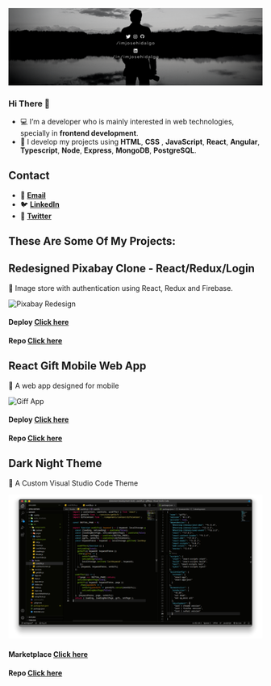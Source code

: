 ![header](./images/readme-header.png)
<!-- ![header](https://raw.githubusercontent.com/ImJoseHidalgo/imjosehidalgo/master/images/readme-header.png) -->

### Hi There 👋

- 💻 I’m a developer who is mainly interested in web technologies, specially in **frontend development**.
- 🔧 I develop my projects using **HTML**, **CSS** , **JavaScript**, **React**, **Angular**, **Typescript**, **Node**, **Express**, **MongoDB**, **PostgreSQL**.
<!-- - I'm currently studying at 💚 **[Henry](https://soyhenry.com)**. -->
## Contact

- 📩 **[Email](mailto:josehidalgo990@gmail.com)**
- 🐦 **[LinkedIn](https://linkedin.com/in/imjosehidalgo)**
- 💼 **[Twitter](https://twitter.com/imjosehidalgo)**
<!-- - 📸 **[Instagram](https://instagram.com/imjosehidalgo)** -->

## These Are Some Of My Projects:

## Redesigned Pixabay Clone - React/Redux/Login
📌 Image store with authentication using React, Redux and Firebase.

![Pixabay Redesign](https://repository-images.githubusercontent.com/333112852/b762c080-694e-11eb-9cd8-75eaadadbd68)

#### Deploy [Click here](https://pixabay2.netlify.app)
#### Repo [Click here](https://github.com/ImJoseHidalgo/pixabay2)

## React Gift Mobile Web App
📌 A web app designed for mobile

![Giff App](https://repository-images.githubusercontent.com/317066963/23376800-4bf0-11eb-82c4-044ecde992f3)

#### Deploy [Click here](https://gif9.netlify.app)
#### Repo [Click here](https://github.com/ImJoseHidalgo/giffApp)

## Dark Night Theme 
📌 A Custom Visual Studio Code Theme

![Giff App](https://raw.githubusercontent.com/ImJoseHidalgo/vscode-dark-night/main/resources/Dark-Night-Theme-Preview.png)

#### Marketplace [Click here](https://marketplace.visualstudio.com/items?itemName=josehidalgo.dark-night)
#### Repo [Click here](https://github.com/ImJoseHidalgo/vscode-dark-night)
